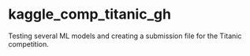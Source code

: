 # kaggle_comp_titanic_gh
Testing several ML models and creating a submission file for the Titanic competition.
